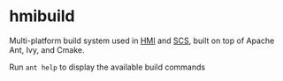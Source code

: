 # hmibuild

Multi-platform build system used in [HMI](http://hmi.ewi.utwente.nl/) and [SCS](https://scs.techfak.uni-bielefeld.de/), built on top of Apache Ant, Ivy, and Cmake.

Run `ant help` to display the available build commands
